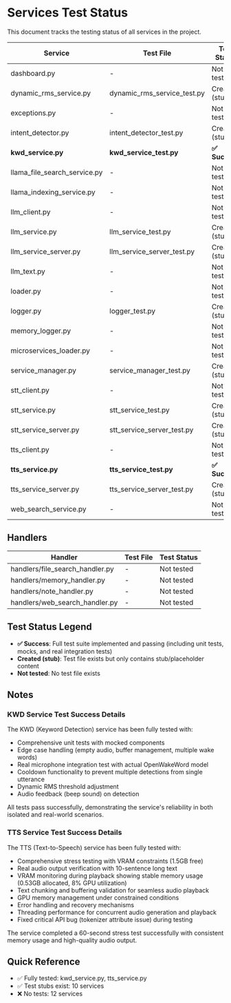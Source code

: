 # Services Test Status

This document tracks the testing status of all services in the project.

| Service | Test File | Test Status |
|---------|-----------|-------------|
| dashboard.py | - | Not tested |
| dynamic_rms_service.py | dynamic_rms_service_test.py | Created (stub) |
| exceptions.py | - | Not tested |
| intent_detector.py | intent_detector_test.py | Created (stub) |
| **kwd_service.py** | **kwd_service_test.py** | **✅ Success** |
| llama_file_search_service.py | - | Not tested |
| llama_indexing_service.py | - | Not tested |
| llm_client.py | - | Not tested |
| llm_service.py | llm_service_test.py | Created (stub) |
| llm_service_server.py | llm_service_server_test.py | Created (stub) |
| llm_text.py | - | Not tested |
| loader.py | - | Not tested |
| logger.py | logger_test.py | Created (stub) |
| memory_logger.py | - | Not tested |
| microservices_loader.py | - | Not tested |
| service_manager.py | service_manager_test.py | Created (stub) |
| stt_client.py | - | Not tested |
| stt_service.py | stt_service_test.py | Created (stub) |
| stt_service_server.py | stt_service_server_test.py | Created (stub) |
| tts_client.py | - | Not tested |
| **tts_service.py** | **tts_service_test.py** | **✅ Success** |
| tts_service_server.py | tts_service_server_test.py | Created (stub) |
| web_search_service.py | - | Not tested |

## Handlers

| Handler | Test File | Test Status |
|---------|-----------|-------------|
| handlers/file_search_handler.py | - | Not tested |
| handlers/memory_handler.py | - | Not tested |
| handlers/note_handler.py | - | Not tested |
| handlers/web_search_handler.py | - | Not tested |

## Test Status Legend

- **✅ Success**: Full test suite implemented and passing (including unit tests, mocks, and real integration tests)
- **Created (stub)**: Test file exists but only contains stub/placeholder content
- **Not tested**: No test file exists

## Notes

### KWD Service Test Success Details
The KWD (Keyword Detection) service has been fully tested with:
- Comprehensive unit tests with mocked components
- Edge case handling (empty audio, buffer management, multiple wake words)
- Real microphone integration test with actual OpenWakeWord model
- Cooldown functionality to prevent multiple detections from single utterance
- Dynamic RMS threshold adjustment
- Audio feedback (beep sound) on detection

All tests pass successfully, demonstrating the service's reliability in both isolated and real-world scenarios.

### TTS Service Test Success Details
The TTS (Text-to-Speech) service has been fully tested with:
- Comprehensive stress testing with VRAM constraints (1.5GB free)
- Real audio output verification with 10-sentence long text
- VRAM monitoring during playback showing stable memory usage (0.53GB allocated, 8% GPU utilization)
- Text chunking and buffering validation for seamless audio playback
- GPU memory management under constrained conditions
- Error handling and recovery mechanisms
- Threading performance for concurrent audio generation and playback
- Fixed critical API bug (tokenizer attribute issue) during testing

The service completed a 60-second stress test successfully with consistent memory usage and high-quality audio output.

## Quick Reference
- ✅ Fully tested: kwd_service.py, tts_service.py
- ✅ Test stubs exist: 10 services
- ❌ No tests: 12 services

